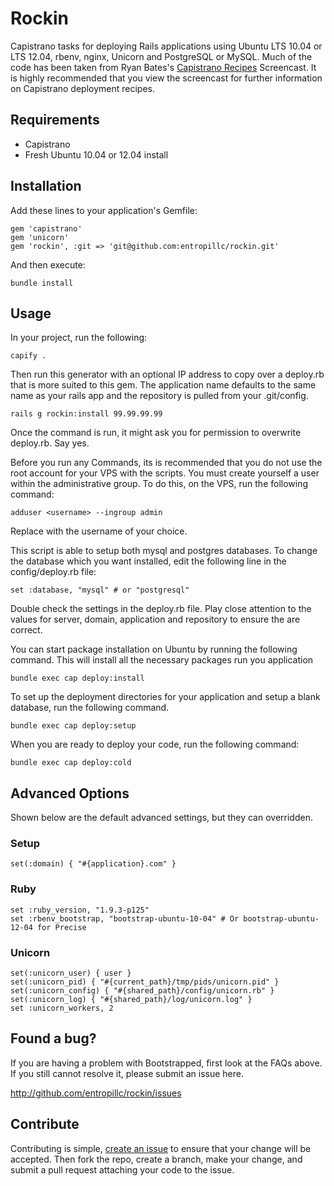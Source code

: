 # Rockin

Capistrano tasks for deploying Rails applications using Ubuntu LTS 10.04 or LTS 12.04, rbenv, nginx, Unicorn and PostgreSQL or MySQL. Much of the code has been taken from Ryan Bates's [Capistrano Recipes](http://railscasts.com/episodes/337-capistrano-recipes) Screencast. It is highly recommended that you view the screencast for further information on Capistrano deployment recipes.

## Requirements

* Capistrano
* Fresh Ubuntu 10.04 or 12.04 install

## Installation

Add these lines to your application's Gemfile:

    gem 'capistrano'
    gem 'unicorn'
    gem 'rockin', :git => 'git@github.com:entropillc/rockin.git'

And then execute:

    bundle install

## Usage

In your project, run the following:

    capify .

Then run this generator with an optional IP address to copy over a deploy.rb that is more suited to this gem.
The application name defaults to the same name as your rails app and the repository is pulled from your .git/config.

    rails g rockin:install 99.99.99.99
    
Once the command is run, it might ask you for permission to overwrite deploy.rb. Say yes.

Before you run any Commands, its is recommended that you do not use the root account for your VPS with the scripts. You must create yourself a user within the administrative group. To do this, on the VPS, run the following command:

    adduser <username> --ingroup admin
    
Replace <username> with the username of your choice.
  
This script is able to setup both mysql and postgres databases. To change the database which you want installed, edit the following line in the config/deploy.rb file:

    set :database, "mysql" # or "postgresql"
    
Double check the settings in the deploy.rb file. Play close attention to the values for server, domain, application and repository to ensure the are correct.

You can start package installation on Ubuntu by running the following command. This will install all the necessary packages run you application

    bundle exec cap deploy:install
    
To set up the deployment directories for your application and setup a blank database, run the following command.

    bundle exec cap deploy:setup
    
When you are ready to deploy your code, run the following command:

    bundle exec cap deploy:cold

## Advanced Options

Shown below are the default advanced settings, but they can overridden.

### Setup

    set(:domain) { "#{application}.com" }

### Ruby

    set :ruby_version, "1.9.3-p125"
    set :rbenv_bootstrap, "bootstrap-ubuntu-10-04" # Or bootstrap-ubuntu-12-04 for Precise

### Unicorn

    set(:unicorn_user) { user }
    set(:unicorn_pid) { "#{current_path}/tmp/pids/unicorn.pid" }
    set(:unicorn_config) { "#{shared_path}/config/unicorn.rb" }
    set(:unicorn_log) { "#{shared_path}/log/unicorn.log" }
    set :unicorn_workers, 2

## Found a bug?

If you are having a problem with Bootstrapped, first look at the FAQs above. If you still cannot resolve it, please submit an issue here.

http://github.com/entropillc/rockin/issues

## Contribute

Contributing is simple, [create an issue](http://github.com/entropillc/rockin/issues) to ensure that your change will be accepted. Then fork the repo, create a branch, make your change, and submit a pull request attaching your code to the issue.



